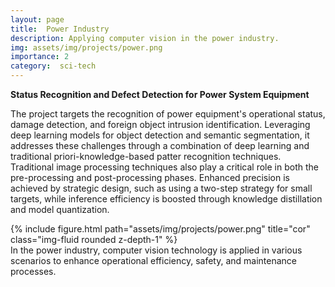 ```yaml
---
layout: page
title:  Power Industry
description: Applying computer vision in the power industry.
img: assets/img/projects/power.png
importance: 2
category:  sci-tech
---
```


**Status Recognition and Defect Detection for Power System Equipment**

The project targets the recognition of power equipment's operational status, damage detection, and foreign object intrusion identification. Leveraging deep learning models for object detection and semantic segmentation, it addresses these challenges through a combination of deep learning and traditional priori-knowledge-based patter recognition techniques. Traditional image processing techniques also play a critical role in both the pre-processing and post-processing phases. Enhanced precision is achieved by strategic design, such as using a two-step strategy for small targets, while inference efficiency is boosted through knowledge distillation and model quantization.

<div class="row">
    <div class="col-sm mt-3 mt-md-0">
        {% include figure.html path="assets/img/projects/power.png" title="cor" class="img-fluid rounded z-depth-1" %}
    </div>
</div>
<div class="caption">
    In the power industry, computer vision technology is applied in various scenarios to enhance operational efficiency, safety, and maintenance processes.
</div>
